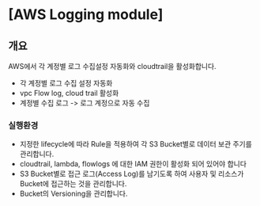 # [AWS Logging module]

## 개요

AWS에서 각 계정별 로그 수집설정 자동화와 cloudtrail을 활성화합니다.
  - 각 계정별 로그 수집 설정 자동화
  - vpc Flow log, cloud trail 활성화
  - 계정별 수집 로그 -> 로그 계정으로 자동 수집

### 실행환경
  - 지정한 lifecycle에 따라 Rule을 적용하여 각 S3 Bucket별로 데이터 보관 주기를 관리합니다.
  - cloudtrail, lambda, flowlogs 에 대한 IAM 권한이 활성화 되어 있어야 합니다
  - S3 Bucket별로 접근 로그(Access Log)를 남기도록 하여 사용자 및 리소스가 Bucket에 접근하는 것을 관리합니다.
  - Bucket의 Versioning을 관리합니다.
  